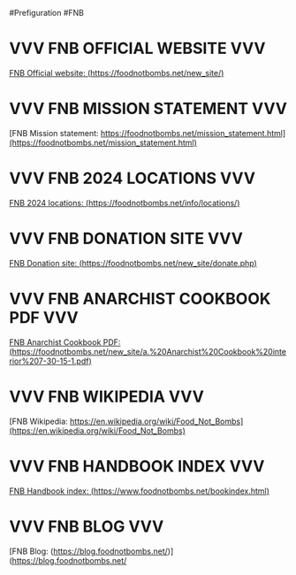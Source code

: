 #Prefiguration #FNB

# VVV FNB OFFICIAL WEBSITE VVV
[FNB Official website: (https://foodnotbombs.net/new_site/)](https://foodnotbombs.net/new_site/)

# VVV FNB MISSION STATEMENT VVV
[FNB Mission statement: https://foodnotbombs.net/mission_statement.html](https://foodnotbombs.net/mission_statement.html)

# VVV FNB 2024 LOCATIONS VVV
[FNB 2024 locations: (https://foodnotbombs.net/info/locations/)](https://foodnotbombs.net/info/locations/)

# VVV FNB DONATION SITE VVV
[FNB Donation site: (https://foodnotbombs.net/new_site/donate.php)](https://foodnotbombs.net/new_site/donate.php)

# VVV FNB ANARCHIST COOKBOOK PDF VVV
[FNB Anarchist Cookbook PDF: (https://foodnotbombs.net/new_site/a.%20Anarchist%20Cookbook%20interior%207-30-15-1.pdf)](https://foodnotbombs.net/new_site/a.%20Anarchist%20Cookbook%20interior%207-30-15-1.pdf)

# VVV FNB WIKIPEDIA VVV
[FNB Wikipedia: https://en.wikipedia.org/wiki/Food_Not_Bombs](https://en.wikipedia.org/wiki/Food_Not_Bombs)

# VVV FNB HANDBOOK INDEX VVV
[FNB Handbook index: (https://www.foodnotbombs.net/bookindex.html)](https://www.foodnotbombs.net/bookindex.html)

# VVV FNB BLOG VVV
[FNB Blog: (https://blog.foodnotbombs.net/)](https://blog.foodnotbombs.net/
